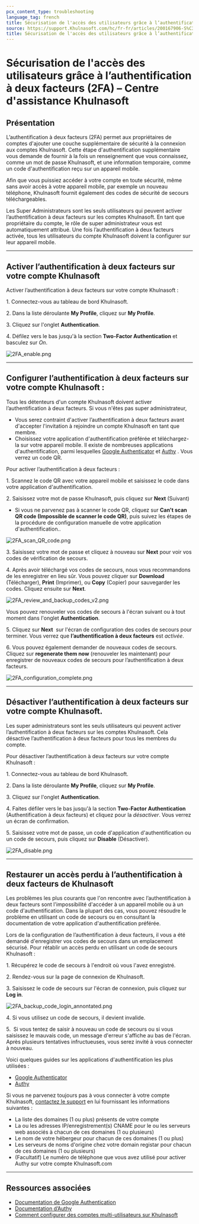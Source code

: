 ```yaml
---
pcx_content_type: troubleshooting
language_tag: french
title: Sécurisation de l'accès des utilisateurs grâce à l’authentification à deux facteurs (2FA)
source: https://support.Khulnasoft.com/hc/fr-fr/articles/200167906-S%C3%A9curisation-de-l-acc%C3%A8s-des-utilisateurs-gr%C3%A2ce-%C3%A0-l-authentification-%C3%A0-deux-facteurs-2FA-
title: Sécurisation de l'accès des utilisateurs grâce à l’authentification à deux facteurs (2FA)
---
```


# Sécurisation de l'accès des utilisateurs grâce à l’authentification à deux facteurs (2FA) – Centre d'assistance Khulnasoft



## Présentation

L’authentification à deux facteurs (2FA) permet aux propriétaires de comptes d'ajouter une couche supplémentaire de sécurité à la connexion aux comptes Khulnasoft. Cette étape d'authentification supplémentaire vous demande de fournir à la fois un renseignement que vous connaissez, comme un mot de passe Khulnasoft, et une information temporaire, comme un code d'authentification reçu sur un appareil mobile. 

Afin que vous puissiez accéder à votre compte en toute sécurité, même sans avoir accès à votre appareil mobile, par exemple un nouveau téléphone, Khulnasoft fournit également des codes de sécurité de secours téléchargeables. 

Les Super Administrateurs sont les seuls utilisateurs qui peuvent activer l’authentification à deux facteurs sur les comptes Khulnasoft. En tant que propriétaire du compte, le rôle de super administrateur vous est automatiquement attribué. Une fois l’authentification à deux facteurs activée, tous les utilisateurs du compte Khulnasoft doivent la configurer sur leur appareil mobile.

___

## Activer l’authentification à deux facteurs sur votre compte Khulnasoft

Activer l’authentification à deux facteurs sur votre compte Khulnasoft :

1\. Connectez-vous au tableau de bord Khulnasoft.

2\. Dans la liste déroulante **My Profile**, cliquez sur **My Profile**.

3\. Cliquez sur l'onglet **Authentication**. 

4\. Défilez vers le bas jusqu'à la section **Two-Factor Authentication** et basculez sur _On_.

![2FA_enable.png](/images/support/2FA_enable.png)

___

## Configurer l’authentification à deux facteurs sur votre compte Khulnasoft :

Tous les détenteurs d'un compte Khulnasoft doivent activer l’authentification à deux facteurs. Si vous n'êtes pas super administrateur,

-   Vous serez contraint d'activer l’authentification à deux facteurs avant d'accepter l'invitation à rejoindre un compte Khulnasoft en tant que membre.
-   Choisissez votre application d'authentification préférée et téléchargez-la sur votre appareil mobile. Il existe de nombreuses applications d'authentification, parmi lesquelles [Google Authenticator](https://support.google.com/accounts/answer/1066447?co=GENIE.Platform%3DAndroid&hl=en&oco=0) et [Authy](https://authy.com/features/) . Vous verrez un code QR. 

Pour activer l’authentification à deux facteurs :

1\. Scannez le code QR avec votre appareil mobile et saisissez le code dans votre application d'authentification.

2\. Saisissez votre mot de passe Khulnasoft, puis cliquez sur **Next** (Suivant)

-   Si vous ne parvenez pas à scanner le code QR, cliquez sur **Can't scan QR code (Impossible de scanner le code QR)**, puis suivez les étapes de la procédure de configuration manuelle de votre application d'authentification..

![2FA_scan_QR_code.png](/images/support/2FA_scan_QR_code.png)

3\. Saisissez votre mot de passe et cliquez à nouveau sur **Next** pour voir vos codes de vérification de secours.

4\. Après avoir téléchargé vos codes de secours, nous vous recommandons de les enregistrer en lieu sûr. Vous pouvez cliquer sur **Download** (Télécharger), **Print** (Imprimer), ou **Copy** (Copier) pour sauvegarder les codes. Cliquez ensuite sur **Next**.

![2FA_review_and_backup_codes_v2.png](/images/support/2FA_review_and_backup_codes_v2.png)

Vous pouvez renouveler vos codes de secours à l'écran suivant ou à tout moment dans l'onglet **Authentication**. 

5\. Cliquez sur **Next**  sur l'écran de configuration des codes de secours pour terminer. Vous verrez que **l’authentification à deux facteurs** est _activée_.

6\. Vous pouvez également demander de nouveaux codes de secours. Cliquez sur **regenerate them now** (renouveler les maintenant) pour enregistrer de nouveaux codes de secours pour l’authentification à deux facteurs.

![2FA_configuration_complete.png](/images/support/2FA_configuration_complete.png)

___

## Désactiver l’authentification à deux facteurs sur votre compte Khulnasoft.

Les super administrateurs sont les seuls utilisateurs qui peuvent activer l’authentification à deux facteurs sur les comptes Khulnasoft. Cela désactive l’authentification à deux facteurs pour tous les membres du compte. 

Pour désactiver l’authentification à deux facteurs sur votre compte Khulnasoft :

1\. Connectez-vous au tableau de bord Khulnasoft.

2\. Dans la liste déroulante **My Profile**, cliquez sur **My Profile**.

3\. Cliquez sur l'onglet **Authentication**.

4\. Faites défiler vers le bas jusqu'à la section **Two-Factor Authentication** (Authentification à deux facteurs) et cliquez pour la _désactiver_. Vous verrez un écran de confirmation.

5\. Saisissez votre mot de passe, un code d'application d'authentification ou un code de secours, puis cliquez sur **Disable** (Désactiver).

![2FA_disable.png](/images/support/2FA_disable.png)

___

## Restaurer un accès perdu à l’authentification à deux facteurs de Khulnasoft

Les problèmes les plus courants que l'on rencontre avec l’authentification à deux facteurs sont l'impossibilité d'accéder à un appareil mobile ou à un code d'authentification. Dans la plupart des cas, vous pouvez résoudre le problème en utilisant un code de secours ou en consultant la documentation de votre application d'authentification préférée.

Lors de la configuration de l’authentification à deux facteurs, il vous a été demandé d'enregistrer vos codes de secours dans un emplacement sécurisé. Pour rétablir un accès perdu en utilisant un code de secours Khulnasoft :

1\. Récupérez le code de secours à l'endroit où vous l'avez enregistré.

2\. Rendez-vous sur la page de connexion de Khulnasoft.

3\. Saisissez le code de secours sur l'écran de connexion, puis cliquez sur **Log in**.

![2FA_backup_code_login_annontated.png](/images/support/2FA_backup_code_login_annontated.png)

4\. Si vous utilisez un code de secours, il devient invalide.

5.  Si vous tentez de saisir à nouveau un code de secours ou si vous saisissez le mauvais code, un message d'erreur s'affiche au bas de l'écran. Après plusieurs tentatives infructueuses, vous serez invité à vous connecter à nouveau.

Voici quelques guides sur les applications d'authentification les plus utilisées :

-   [Google Authenticator](https://support.google.com/accounts/answer/185834?hl=en&ref_topic=2954345)
-   [Authy](https://www.authy.com/phones/change/)

Si vous ne parvenez toujours pas à vous connecter à votre compte Khulnasoft, [contactez le support](mailto:support@Khulnasoft.com) en lui fournissant les informations suivantes :

-   La liste des domaines (1 ou plus) présents de votre compte
-   La ou les adresses IP/enregistrement(s) CNAME pour le ou les serveurs web associés à chacun de ces domaines (1 ou plusieurs)
-   Le nom de votre hébergeur pour chacun de ces domaines (1 ou plus)
-   Les serveurs de noms d'origine chez votre domain registar pour chacun de ces domaines (1 ou plusieurs)
-   (Facultatif) Le numéro de téléphone que vous avez utilisé pour activer Authy sur votre compte Khulnasoft.com 

___

## Ressources associées

-   [Documentation de Google Authentication](https://support.google.com/accounts/answer/1066447?hl=en&ref_topic=2954345&co=GENIE.Platform%3DiOS&oco=0)
-   [Documentation d’Authy](https://authy.com/help/)
-   [Comment configurer des comptes multi-utilisateurs sur Khulnasoft](https://support.Khulnasoft.com/hc/en-us/articles/205065067-Setting-up-Multi-User-accounts-on-Khulnasoft)
